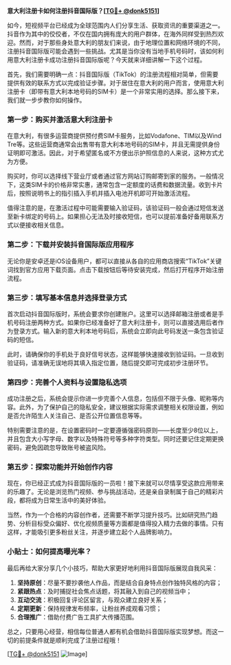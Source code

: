 **意大利注册卡如何注册抖音国际版？[[TG💪+ @donk5151](https://t.me/s/donk5151)]**

如今，短视频平台已经成为全球范围内人们分享生活、获取资讯的重要渠道之一。抖音作为其中的佼佼者，不仅在国内拥有庞大的用户群体，在海外同样受到热烈欢迎。然而，对于那些身处意大利的朋友们来说，由于地理位置和网络环境的不同，注册抖音国际版可能会遇到一些挑战。尤其是当你没有当地手机号码时，该如何利用意大利注册卡成功注册抖音国际版呢？今天就来详细讲解一下这个过程。

首先，我们需要明确一点：抖音国际版（TikTok）的注册流程相对简单，但需要提供有效的联系方式以完成验证步骤。对于居住在意大利的用户而言，使用意大利注册卡（即带有意大利本地号码的SIM卡）是一个非常实用的选择。那么接下来，我们就一步步教你如何操作。

### 第一步：购买并激活意大利注册卡

在意大利，有很多运营商提供预付费SIM卡服务，比如Vodafone、TIM以及Wind Tre等。这些运营商通常会出售带有意大利本地号码的SIM卡，并且无需提供身份证明即可激活。因此，对于希望匿名或不方便出示护照信息的人来说，这种方式尤为方便。

购买时，你可以选择线下营业厅或者通过官方网站订购邮寄到家的服务。一般情况下，这类SIM卡的价格非常实惠，通常包含一定额度的话费和数据流量。收到卡片后，按照说明书上的指引插入手机并插入电池开机即可开始激活流程。

值得注意的是，在激活过程中可能需要输入验证码，该验证码一般会通过短信发送至新卡绑定的号码上。如果担心无法及时接收短信，也可以提前准备好备用联系方式以便接收相关信息。

### 第二步：下载并安装抖音国际版应用程序

无论你是安卓还是iOS设备用户，都可以直接从各自的应用商店搜索“TikTok”关键词找到官方应用下载页面。点击下载按钮后等待安装完成，然后打开程序开始注册流程。

### 第三步：填写基本信息并选择登录方式

首次启动抖音国际版时，系统会要求你创建账户。这里可以选择邮箱注册或者是手机号码注册两种方式。如果你已经准备好了意大利注册卡，则可以直接选用后者作为登录方式。输入新的意大利本地号码后，系统会立即向此号码发送一条包含验证码的短信。

此时，请确保你的手机处于良好信号状态，这样能够快速接收到验证码。一旦收到验证码，请准确无误地将其填入指定位置，随后提交即可完成初步注册环节。

### 第四步：完善个人资料与设置隐私选项

成功注册之后，系统会提示你进一步完善个人信息，包括但不限于头像、昵称等内容。此外，为了保护自己的隐私安全，建议根据实际需求调整相关权限设置，例如是否允许陌生人关注自己、是否公开位置信息等等。

特别需要注意的是，在设置密码时一定要遵循强密码原则——长度至少8位以上，并且包含大小写字母、数字以及特殊符号等多种字符类型。同时还要记住定期更换密码，避免因疏忽导致账号被盗风险。

### 第五步：探索功能并开始创作内容

现在，你已经正式成为抖音国际版的一员啦！接下来就可以尽情享受这款应用带来的乐趣了。无论是浏览热门视频、参与挑战活动，还是亲自录制属于自己的精彩片段，都将成为日常生活中的美好体验。

当然，作为一个合格的内容创作者，还需要不断学习提升技巧。比如研究热门趋势、分析目标受众偏好、优化视频质量等方面都是值得投入精力去做的事情。只有这样，才能吸引更多粉丝关注，并逐步建立起个人品牌影响力。

### 小贴士：如何提高曝光率？

最后再给大家分享几个小技巧，帮助大家更好地利用抖音国际版展现自我风采：

1. **坚持原创**：尽量不要抄袭他人作品，而是结合自身特点创作独特风格的内容；
2. **紧跟热点**：及时捕捉社会焦点话题，将其融入到自己的视频当中；
3. **互动交流**：积极回复评论区留言，与观众建立良好关系；
4. **定期更新**：保持规律发布频率，让粉丝养成观看习惯；
5. **合理推广**：借助付费广告工具扩大传播范围。

总之，只要用心经营，相信每位普通人都有机会借助抖音国际版实现梦想。而这一切的前提条件就是顺利完成了注册过程哦！

[[TG💪+ @donk5151](https://t.me/s/donk5151) ![Image](https://i.postimg.cc/rwNCRYN7/Snipaste-2025-04-30-17-27-05.png)]
